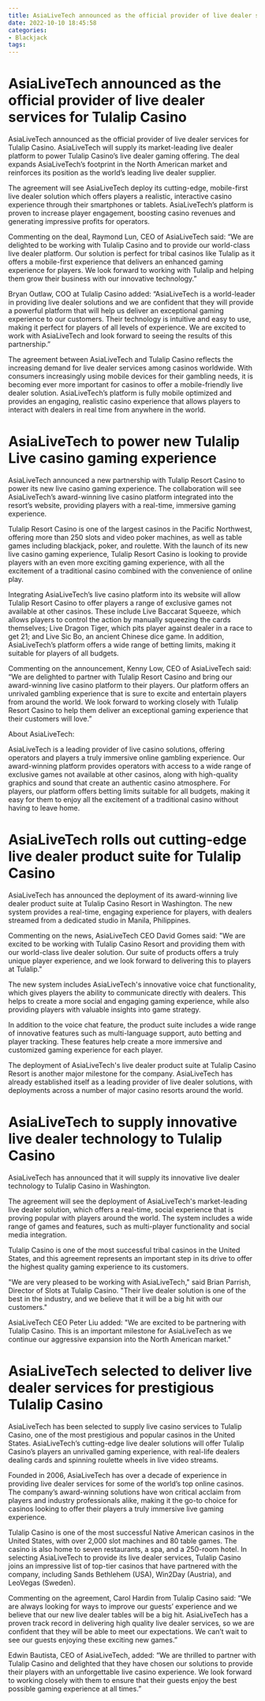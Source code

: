```yaml
---
title: AsiaLiveTech announced as the official provider of live dealer services for Tulalip Casino
date: 2022-10-10 18:45:58
categories:
- Blackjack
tags:
---
```



#  AsiaLiveTech announced as the official provider of live dealer services for Tulalip Casino

AsiaLiveTech announced as the official provider of live dealer services for Tulalip Casino. AsiaLiveTech will supply its market-leading live dealer platform to power Tulalip Casino’s live dealer gaming offering. The deal expands AsiaLiveTech’s footprint in the North American market and reinforces its position as the world’s leading live dealer supplier.

The agreement will see AsiaLiveTech deploy its cutting-edge, mobile-first live dealer solution which offers players a realistic, interactive casino experience through their smartphones or tablets. AsiaLiveTech’s platform is proven to increase player engagement, boosting casino revenues and generating impressive profits for operators.

Commenting on the deal, Raymond Lun, CEO of AsiaLiveTech said: “We are delighted to be working with Tulalip Casino and to provide our world-class live dealer platform. Our solution is perfect for tribal casinos like Tulalip as it offers a mobile-first experience that delivers an enhanced gaming experience for players. We look forward to working with Tulalip and helping them grow their business with our innovative technology.”

Bryan Outlaw, COO at Tulalip Casino added: “AsiaLiveTech is a world-leader in providing live dealer solutions and we are confident that they will provide a powerful platform that will help us deliver an exceptional gaming experience to our customers. Their technology is intuitive and easy to use, making it perfect for players of all levels of experience. We are excited to work with AsiaLiveTech and look forward to seeing the results of this partnership.”

The agreement between AsiaLiveTech and Tulalip Casino reflects the increasing demand for live dealer services among casinos worldwide. With consumers increasingly using mobile devices for their gambling needs, it is becoming ever more important for casinos to offer a mobile-friendly live dealer solution. AsiaLiveTech’s platform is fully mobile optimized and provides an engaging, realistic casino experience that allows players to interact with dealers in real time from anywhere in the world.

#  AsiaLiveTech to power new Tulalip Live casino gaming experience

AsiaLiveTech announced a new partnership with Tulalip Resort Casino to power its new live casino gaming experience. The collaboration will see AsiaLiveTech’s award-winning live casino platform integrated into the resort’s website, providing players with a real-time, immersive gaming experience.

Tulalip Resort Casino is one of the largest casinos in the Pacific Northwest, offering more than 250 slots and video poker machines, as well as table games including blackjack, poker, and roulette. With the launch of its new live casino gaming experience, Tulalip Resort Casino is looking to provide players with an even more exciting gaming experience, with all the excitement of a traditional casino combined with the convenience of online play.

Integrating AsiaLiveTech’s live casino platform into its website will allow Tulalip Resort Casino to offer players a range of exclusive games not available at other casinos. These include Live Baccarat Squeeze, which allows players to control the action by manually squeezing the cards themselves; Live Dragon Tiger, which pits player against dealer in a race to get 21; and Live Sic Bo, an ancient Chinese dice game. In addition, AsiaLiveTech’s platform offers a wide range of betting limits, making it suitable for players of all budgets.

Commenting on the announcement, Kenny Low, CEO of AsiaLiveTech said: “We are delighted to partner with Tulalip Resort Casino and bring our award-winning live casino platform to their players. Our platform offers an unrivaled gambling experience that is sure to excite and entertain players from around the world. We look forward to working closely with Tulalip Resort Casino to help them deliver an exceptional gaming experience that their customers will love.”

About AsiaLiveTech:

AsiaLiveTech is a leading provider of live casino solutions, offering operators and players a truly immersive online gambling experience. Our award-winning platform provides operators with access to a wide range of exclusive games not available at other casinos, along with high-quality graphics and sound that create an authentic casino atmosphere. For players, our platform offers betting limits suitable for all budgets, making it easy for them to enjoy all the excitement of a traditional casino without having to leave home.

#  AsiaLiveTech rolls out cutting-edge live dealer product suite for Tulalip Casino

AsiaLiveTech has announced the deployment of its award-winning live dealer product suite at Tulalip Casino Resort in Washington. The new system provides a real-time, engaging experience for players, with dealers streamed from a dedicated studio in Manila, Philippines.

Commenting on the news, AsiaLiveTech CEO David Gomes said: "We are excited to be working with Tulalip Casino Resort and providing them with our world-class live dealer solution. Our suite of products offers a truly unique player experience, and we look forward to delivering this to players at Tulalip."

The new system includes AsiaLiveTech's innovative voice chat functionality, which gives players the ability to communicate directly with dealers. This helps to create a more social and engaging gaming experience, while also providing players with valuable insights into game strategy.

In addition to the voice chat feature, the product suite includes a wide range of innovative features such as multi-language support, auto betting and player tracking. These features help create a more immersive and customized gaming experience for each player.

The deployment of AsiaLiveTech's live dealer product suite at Tulalip Casino Resort is another major milestone for the company. AsiaLiveTech has already established itself as a leading provider of live dealer solutions, with deployments across a number of major casino resorts around the world.

#  AsiaLiveTech to supply innovative live dealer technology to Tulalip Casino

 AsiaLiveTech has announced that it will supply its innovative live dealer technology to Tulalip Casino in Washington.

The agreement will see the deployment of AsiaLiveTech's market-leading live dealer solution, which offers a real-time, social experience that is proving popular with players around the world. The system includes a wide range of games and features, such as multi-player functionality and social media integration.

Tulalip Casino is one of the most successful tribal casinos in the United States, and this agreement represents an important step in its drive to offer the highest quality gaming experience to its customers.

"We are very pleased to be working with AsiaLiveTech," said Brian Parrish, Director of Slots at Tulalip Casino. "Their live dealer solution is one of the best in the industry, and we believe that it will be a big hit with our customers."

AsiaLiveTech CEO Peter Liu added: "We are excited to be partnering with Tulalip Casino. This is an important milestone for AsiaLiveTech as we continue our aggressive expansion into the North American market."

#  AsiaLiveTech selected to deliver live dealer services for prestigious Tulalip Casino

AsiaLiveTech has been selected to supply live casino services to Tulalip Casino, one of the most prestigious and popular casinos in the United States. AsiaLiveTech’s cutting-edge live dealer solutions will offer Tulalip Casino’s players an unrivalled gaming experience, with real-life dealers dealing cards and spinning roulette wheels in live video streams.

Founded in 2006, AsiaLiveTech has over a decade of experience in providing live dealer services for some of the world’s top online casinos. The company’s award-winning solutions have won critical acclaim from players and industry professionals alike, making it the go-to choice for casinos looking to offer their players a truly immersive live gaming experience.

Tulalip Casino is one of the most successful Native American casinos in the United States, with over 2,000 slot machines and 80 table games. The casino is also home to seven restaurants, a spa, and a 250-room hotel. In selecting AsiaLiveTech to provide its live dealer services, Tulalip Casino joins an impressive list of top-tier casinos that have partnered with the company, including Sands Bethlehem (USA), Win2Day (Austria), and LeoVegas (Sweden).

Commenting on the agreement, Carol Hardin from Tulalip Casino said: “We are always looking for ways to improve our guests’ experience and we believe that our new live dealer tables will be a big hit. AsiaLiveTech has a proven track record in delivering high quality live dealer services, so we are confident that they will be able to meet our expectations. We can’t wait to see our guests enjoying these exciting new games.”

Edwin Bautista, CEO of AsiaLiveTech, added: “We are thrilled to partner with Tulalip Casino and delighted that they have chosen our solutions to provide their players with an unforgettable live casino experience. We look forward to working closely with them to ensure that their guests enjoy the best possible gaming experience at all times.”
